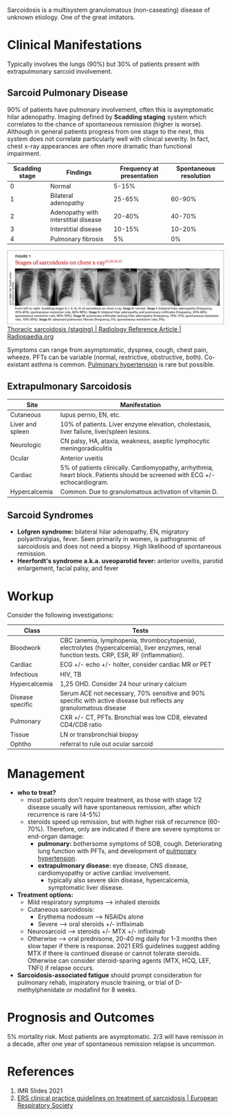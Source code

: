 Sarcoidosis is a multisystem granulomatous (non-caseating) disease of unknown etiology. One of the great imitators.

# Clinical Manifestations
Typically involves the lungs (90%) but 30% of patients present with extrapulmonary sarcoid involvement. 

## Sarcoid Pulmonary Disease
90% of patients have pulmonary involvement, often this is asymptomatic hilar adenopathy. Imaging defined by **Scadding staging** system which correlates to the chance of spontaneous remission (higher is worse). Although in general patients progress from one stage to the next, this system does not correlate particularly well with clinical severity. In fact, chest x-ray appearances are often more dramatic than functional impairment.

| Scadding stage | Findings                             | Frequency at presentation | Spontaneous resolution |
| -------------- | ------------------------------------ | ------------------------- | ---------------------- |
| 0              | Normal                               | 5-15%                     |                        |
| 1              | Bilateral adenopathy                 | 25-65%                    | 60-90%                 |
| 2              | Adenopathy with interstitial disease | 20-40%                    | 40-70%                 |
| 3              | Interstitial disease                 | 10-15%                    | 10-20%                 |
| 4              | Pulmonary fibrosis                             | 5%                        | 0%                       |
![](_attachments/Pasted%20image%2020221029181319.png)
[Thoracic sarcoidosis (staging) | Radiology Reference Article | Radiopaedia.org](https://radiopaedia.org/articles/thoracic-sarcoidosis-staging)

Symptoms can range from asymptomatic, dyspnea, cough, chest pain, wheeze. PFTs can be variable (normal, restrictive, obstructive, both). Co-existant asthma is common. [Pulmonary hypertension](../Pulmonary%20Hypertension.md) is rare but possible.

## Extrapulmonary Sarcoidosis
| Site             | Manifestation                                                                                                                |
| ---------------- | ---------------------------------------------------------------------------------------------------------------------------- |
| Cutaneous        | lupus pernio, EN, etc.                                                                                                       |
| Liver and spleen | 10% of patients. Liver enzyme elevation, cholestasis, liver failure, liver/spleen lesions.                                   |
| Neurologic       | CN palsy, HA, ataxia, weakness, aseptic lymphocytic meningoradiculitis                                                       |
| Ocular           | Anterior uveitis                                                                                                             |
| Cardiac          | 5% of patients clinically. Cardiomyopathy, arrhythmia, heart block. Patients should be screened with ECG +/- echocardiogram. |
| Hypercalcemia    | Common. Due to granulomatous activation of vitamin D.                                                                        | 

## Sarcoid Syndromes
- **Lofgren syndrome:** bilateral hilar adenopathy, EN, migratory polyarthralgias, fever. Seen primarily in women, is pathognomic of sarcoidosis and does not need a biopsy. High likelihood of spontaneous remission.
- **Heerfordt's syndrome a.k.a. uveoparotid fever:** anterior uveitis, parotid enlargement, facial palsy, and fever

# Workup
Consider the following investigations:

| Class            | Tests                                                                                                                                        |
| ---------------- | -------------------------------------------------------------------------------------------------------------------------------------------- |
| Bloodwork        | CBC (anemia, lymphopenia, thrombocytopenia), electrolytes (hypercalcemia), liver enzymes, renal function tests. CRP, ESR, RF (inflammation). |
| Cardiac          | ECG +/- echo +/- holter, consider cardiac MR or PET                                                                                          |
| Infectious       | HIV, TB                                                                                                                                      |
| Hypercalcemia    | 1,25 OHD. Consider 24 hour urinary calcium                                                                                                   |
| Disease specific | Serum ACE not necessary, 70% sensitive and 90% specific with active disease but reflects any granulomatous disease                           |
| Pulmonary        | CXR +/- CT, PFTs. Bronchial was low CD8, elevated CD4/CD8 ratio                                                                              |
| Tissue           | LN or transbronchial biopsy                                                                                                                  |
| Ophtho           | referral to rule out ocular sarcoid                                                                                                          |

# Management
- **who to treat?**
	- most patients don't require treatment, as those with stage 1/2 disease usually will have spontaneous remission, after which recurrence is rare (4-5%)
	- steroids speed up remission, but with higher risk of recurrence (60-70%). Therefore, only are indicated if there are severe symptoms or end-organ damage:
		- **pulmonary:** bothersome symptoms of SOB, cough. Deteriorating lung function with PFTs, and development of [pulmonary hypertension](../Pulmonary%20Hypertension.md).
		- **extrapulmonary disease:** eye disease, CNS disease, cardiomyopathy or active cardiac involvement.
			- typically also severe skin disease, hypercalcemia, symptomatic liver disease.
- **Treatment options:**
	- Mild respiratory symptoms --> inhaled steroids
	- Cutaneous sarcoidosis:
		- Erythema nodosum --> NSAIDs alone
		- Severe --> oral steroids +/- infliximab
	- Neurosarcoid --> steroids +/- MTX +/- infliximab
	- Otherwise --> oral prednisone, 20-40 mg daily for 1-3 months then slow taper if there is response. 2021 ERS guidelines suggest adding MTX if there is continued disease or cannot tolerate steroids. Otherwise can consider steroid-sparing agents (MTX, HCQ, LEF, TNFi) if relapse occurs.
- **Sarcoidosis-associated fatigue** should prompt consideration for pulmonary rehab, inspiratory muscle training, or trial of D-methylphenidate or modafinil for 8 weeks.

# Prognosis and Outcomes
5% mortality risk. 
Most patients are asymptomatic. 2/3 will have remisson in a decade, after one year of spontaneous remission relapse is uncommon.

# References
1. IMR Slides 2021
2. [ERS clinical practice guidelines on treatment of sarcoidosis | European Respiratory Society](https://erj.ersjournals.com/content/58/6/2004079)
